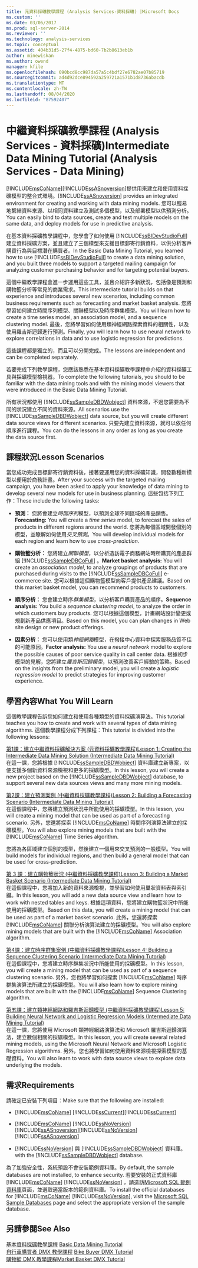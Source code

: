 ```yaml
---
title: 元資料採礦教學課程 (Analysis Services-資料採礦) |Microsoft Docs
ms.custom: ''
ms.date: 03/06/2017
ms.prod: sql-server-2014
ms.reviewer: ''
ms.technology: analysis-services
ms.topic: conceptual
ms.assetid: 404b31d5-27f4-4875-bd60-7b2b8613eb1b
author: minewiskan
ms.author: owend
manager: kfile
ms.openlocfilehash: 090bcd8cc987da57a5c4bdf27e6782ae07b85719
ms.sourcegitcommit: ad4d92dce894592a259721a1571b1d8736abacdb
ms.translationtype: MT
ms.contentlocale: zh-TW
ms.lasthandoff: 08/04/2020
ms.locfileid: "87592407"
---
```

# <a name="intermediate-data-mining-tutorial-analysis-services---data-mining"></a><span data-ttu-id="72573-102">中繼資料採礦教學課程 (Analysis Services - 資料採礦)</span><span class="sxs-lookup"><span data-stu-id="72573-102">Intermediate Data Mining Tutorial (Analysis Services - Data Mining)</span></span>
  [!INCLUDE[msCoName](../includes/msconame-md.md)]<span data-ttu-id="72573-103">[!INCLUDE[ssASnoversion](../includes/ssasnoversion-md.md)]提供用來建立和使用資料採礦模型的整合式環境。</span><span class="sxs-lookup"><span data-stu-id="72573-103">[!INCLUDE[ssASnoversion](../includes/ssasnoversion-md.md)] provides an integrated environment for creating and working with data mining models.</span></span> <span data-ttu-id="72573-104">您可以輕易地繫結資料來源、以相同資料建立及測試多個模型，以及部署模型以供預測分析。</span><span class="sxs-lookup"><span data-stu-id="72573-104">You can easily bind to data sources, create and test multiple models on the same data, and deploy models for use in predictive analysis.</span></span>  
  
 <span data-ttu-id="72573-105">在基本資料採礦教學課程中，您學會了如何使用 [!INCLUDE[ssBIDevStudioFull](../includes/ssbidevstudiofull-md.md)] 建立資料採礦方案，並且建立了三個模型來支援目標郵寄行銷資料，以供分析客戶購買行為與目標潛在購買者。</span><span class="sxs-lookup"><span data-stu-id="72573-105">In the Basic Data Mining Tutorial, you learned how to use [!INCLUDE[ssBIDevStudioFull](../includes/ssbidevstudiofull-md.md)] to create a data mining solution, and you built three models to support a targeted mailing campaign for analyzing customer purchasing behavior and for targeting potential buyers.</span></span>  
  
 <span data-ttu-id="72573-106">這個中繼教學課程會進一步運用這些工具，並且介紹許多新狀況，包括像是預測和購物籃分析等常見的商業需求。</span><span class="sxs-lookup"><span data-stu-id="72573-106">This intermediate tutorial builds on that experience and introduces several new scenarios, including common business requirements such as forecasting and market basket analysis.</span></span> <span data-ttu-id="72573-107">您將學習如何建立時間序列模型、關聯模型以及時序群集模型。</span><span class="sxs-lookup"><span data-stu-id="72573-107">You will learn how to create a time series model, an association model, and a sequence clustering model.</span></span> <span data-ttu-id="72573-108">最後，您將學習如何使用類神經網路探索資料的相關性，以及使用羅吉斯迴歸進行預測。</span><span class="sxs-lookup"><span data-stu-id="72573-108">Finally, you will learn how to use neural network to explore correlations in data and to use logistic regression for predictions.</span></span>  
  
 <span data-ttu-id="72573-109">這些課程都是獨立的，而且可以分開完成。</span><span class="sxs-lookup"><span data-stu-id="72573-109">The lessons are independent and can be completed separately.</span></span>  
  
 <span data-ttu-id="72573-110">若要完成下列教學課程，您應該熟悉在基本資料採礦教學課程中介紹的資料採礦工具與採礦模型檢視器。</span><span class="sxs-lookup"><span data-stu-id="72573-110">To complete the following tutorials, you should to be familiar with the data mining tools and with the mining model viewers that were introduced in the Basic Data Mining Tutorial.</span></span>  
  
 <span data-ttu-id="72573-111">所有狀況都使用 [!INCLUDE[ssSampleDBDWobject](../includes/sssampledbdwobject-md.md)] 資料來源，不過您需要為不同的狀況建立不同的資料來源。</span><span class="sxs-lookup"><span data-stu-id="72573-111">All scenarios use the [!INCLUDE[ssSampleDBDWobject](../includes/sssampledbdwobject-md.md)] data source, but you will create different data source views for different scenarios.</span></span> <span data-ttu-id="72573-112">只要先建立資料來源，就可以依任何順序進行課程。</span><span class="sxs-lookup"><span data-stu-id="72573-112">You can do the lessons in any order as long as you create the data source first.</span></span>  
  
## <a name="lesson-scenarios"></a><span data-ttu-id="72573-113">課程狀況</span><span class="sxs-lookup"><span data-stu-id="72573-113">Lesson Scenarios</span></span>  
 <span data-ttu-id="72573-114">當您成功完成目標郵寄行銷資料後，接著要運用您的資料採礦知識，開發數種新模型以便用於商務計畫。</span><span class="sxs-lookup"><span data-stu-id="72573-114">After your success with the targeted mailing campaign, you have been asked to apply your knowledge of data mining to develop several new models for use in business planning.</span></span> <span data-ttu-id="72573-115">這些包括下列工作：</span><span class="sxs-lookup"><span data-stu-id="72573-115">These include the following tasks:</span></span>  
  
-   <span data-ttu-id="72573-116">**預測：** 您將會建立*時間序列*模型，以預測全球不同區域的產品銷售。</span><span class="sxs-lookup"><span data-stu-id="72573-116">**Forecasting:** You will create a *time series* model, to forecast the sales of products in different regions around the world.</span></span> <span data-ttu-id="72573-117">您將為每個區域開發個別的模型，並瞭解如何使用*交叉預測*。</span><span class="sxs-lookup"><span data-stu-id="72573-117">You will develop individual models for each region and learn how to use *cross-prediction*.</span></span>  
  
-   <span data-ttu-id="72573-118">**購物籃分析：** 您將建立*關聯模型*，以分析造訪電子商務網站時所購買的產品群組 [!INCLUDE[ssSampleDBCoFull](../includes/sssampledbcofull-md.md)] 。</span><span class="sxs-lookup"><span data-stu-id="72573-118">**Market basket analysis:** You will create an *association model*, to analyze groupings of products that are purchased during visits to the [!INCLUDE[ssSampleDBCoFull](../includes/sssampledbcofull-md.md)] e-commerce site.</span></span> <span data-ttu-id="72573-119">您可以根據這個購物籃模型向客戶提供產品建議。</span><span class="sxs-lookup"><span data-stu-id="72573-119">Based on this market basket model, you can recommend products to customers.</span></span>  
  
-   <span data-ttu-id="72573-120">**順序分析：** 您會建立時序*群集模型*，以分析客戶購買產品的順序。</span><span class="sxs-lookup"><span data-stu-id="72573-120">**Sequence analysis:** You build a *sequence clustering model*, to analyze the order in which customers buy products.</span></span> <span data-ttu-id="72573-121">您可以根據這個模型，計畫網站設計變更或規劃新產品供應項目。</span><span class="sxs-lookup"><span data-stu-id="72573-121">Based on this model, you can plan changes in Web site design or new product offerings.</span></span>  
  
-   <span data-ttu-id="72573-122">**因素分析：** 您可以使用類*神經網路*模型，在撥接中心資料中探索服務品質不佳的可能原因。</span><span class="sxs-lookup"><span data-stu-id="72573-122">**Factor analysis:** You use a *neural network* model to explore the possible causes of poor service quality in call center data.</span></span> <span data-ttu-id="72573-123">根據初步模型的見解，您將建立*羅吉斯回歸模型*，以預測改善客戶經驗的策略。</span><span class="sxs-lookup"><span data-stu-id="72573-123">Based on the insights from the preliminary model, you will create a *logistic regression model* to predict strategies for improving customer experience.</span></span>  
  
## <a name="what-you-will-learn"></a><span data-ttu-id="72573-124">學習內容</span><span class="sxs-lookup"><span data-stu-id="72573-124">What You Will Learn</span></span>  
 <span data-ttu-id="72573-125">這個教學課程告訴您如何建立和使用各種類型的資料採礦演算法。</span><span class="sxs-lookup"><span data-stu-id="72573-125">This tutorial teaches you how to create and work with several types of data mining algorithms.</span></span> <span data-ttu-id="72573-126">這個教學課程分成下列課程：</span><span class="sxs-lookup"><span data-stu-id="72573-126">This tutorial is divided into the following lessons:</span></span>  
  
 [<span data-ttu-id="72573-127">第1課：建立中繼資料採礦解決方案 &#40;元資料採礦教學課程&#41;</span><span class="sxs-lookup"><span data-stu-id="72573-127">Lesson 1: Creating the Intermediate Data Mining Solution &#40;Intermediate Data Mining Tutorial&#41;</span></span>](../../2014/tutorials/lesson-1-create-solution-intermediate-data-mining-tutorial.md)  
 <span data-ttu-id="72573-128">在這一課，您將根據 [!INCLUDE[ssSampleDBDWobject](../includes/sssampledbdwobject-md.md)] 資料庫建立新專案，以便支援多個新資料來源檢視和更多的採礦模型。</span><span class="sxs-lookup"><span data-stu-id="72573-128">In this lesson, you will create a new project based on the [!INCLUDE[ssSampleDBDWobject](../includes/sssampledbdwobject-md.md)] database, to support several new data sources views and many more mining models.</span></span>  
  
 [<span data-ttu-id="72573-129">第2課：建立預測案例 &#40;中繼資料採礦教學課程&#41;</span><span class="sxs-lookup"><span data-stu-id="72573-129">Lesson 2: Building a Forecasting Scenario &#40;Intermediate Data Mining Tutorial&#41;</span></span>](../../2014/tutorials/lesson-2-building-a-forecasting-scenario-intermediate-data-mining-tutorial.md)  
 <span data-ttu-id="72573-130">在這個課程中，您將建立預測狀況中所能使用的採礦模型。</span><span class="sxs-lookup"><span data-stu-id="72573-130">In this lesson, you will create a mining model that can be used as part of a forecasting scenario.</span></span> <span data-ttu-id="72573-131">另外，您還將探索 [!INCLUDE[msCoName](../includes/msconame-md.md)] 時間序列演算法建立的採礦模型。</span><span class="sxs-lookup"><span data-stu-id="72573-131">You will also explore mining models that are built with the [!INCLUDE[msCoName](../includes/msconame-md.md)] Time Series algorithm.</span></span>  
  
 <span data-ttu-id="72573-132">您將為各區域建立個別的模型，然後建立一個用來交叉預測的一般模型。</span><span class="sxs-lookup"><span data-stu-id="72573-132">You will build models for individual regions, and then build a general model that can be used for cross-prediction.</span></span>  
  
 [<span data-ttu-id="72573-133">第 3 課：建立購物籃狀況 &#40;中繼資料採礦教學課程&#41;</span><span class="sxs-lookup"><span data-stu-id="72573-133">Lesson 3: Building a Market Basket Scenario &#40;Intermediate Data Mining Tutorial&#41;</span></span>](../../2014/tutorials/lesson-3-building-a-market-basket-scenario-intermediate-data-mining-tutorial.md)  
 <span data-ttu-id="72573-134">在這個課程中，您將加入新的資料來源檢視，並學習如何使用巢狀資料表與索引鍵。</span><span class="sxs-lookup"><span data-stu-id="72573-134">In this lesson, you will add a new data source view and learn how to work with nested tables and keys.</span></span> <span data-ttu-id="72573-135">根據這項資料，您將建立購物籃狀況中所能使用的採礦模型。</span><span class="sxs-lookup"><span data-stu-id="72573-135">Based on this data, you will create a mining model that can be used as part of a market basket scenario.</span></span> <span data-ttu-id="72573-136">此外，您還將探索 [!INCLUDE[msCoName](../includes/msconame-md.md)] 關聯分析演算法建立的採礦模型。</span><span class="sxs-lookup"><span data-stu-id="72573-136">You will also explore mining models that are built with the [!INCLUDE[msCoName](../includes/msconame-md.md)] Association algorithm.</span></span>  
  
 [<span data-ttu-id="72573-137">第4課：建立時序群集案例 &#40;中繼資料採礦教學課程&#41;</span><span class="sxs-lookup"><span data-stu-id="72573-137">Lesson 4: Building a Sequence Clustering Scenario &#40;Intermediate Data Mining Tutorial&#41;</span></span>](../../2014/tutorials/lesson-4-build-sequence-clustering-scenario-intermediate-data-mining.md)  
 <span data-ttu-id="72573-138">在這個課程中，您將建立時序群集狀況中所能使用的採礦模型。</span><span class="sxs-lookup"><span data-stu-id="72573-138">In this lesson, you will create a mining model that can be used as part of a sequence clustering scenario.</span></span> <span data-ttu-id="72573-139">另外，您也將學習如何探索 [!INCLUDE[msCoName](../includes/msconame-md.md)] 時序群集演算法所建立的採礦模型。</span><span class="sxs-lookup"><span data-stu-id="72573-139">You will also learn how to explore mining models that are built with the [!INCLUDE[msCoName](../includes/msconame-md.md)] Sequence Clustering algorithm.</span></span>  
  
 [<span data-ttu-id="72573-140">第五課：建立類神經網路和羅吉斯迴歸模型 &#40;中繼資料採礦教學課程&#41;</span><span class="sxs-lookup"><span data-stu-id="72573-140">Lesson 5: Building Neural Network and Logistic Regression Models &#40;Intermediate Data Mining Tutorial&#41;</span></span>](../../2014/tutorials/lesson-5-build-models-intermediate-data-mining-tutorial.md)  
 <span data-ttu-id="72573-141">在這一課，您將使用 Microsoft 類神經網路演算法和 Microsoft 羅吉斯迴歸演算法，建立數個相關的採礦模型。</span><span class="sxs-lookup"><span data-stu-id="72573-141">In this lesson, you will create several related mining models, using the Microsoft Neural Network and Microsoft Logistic Regression algorithms.</span></span> <span data-ttu-id="72573-142">另外，您也將學習如何使用資料來源檢視探索模型的基礎資料。</span><span class="sxs-lookup"><span data-stu-id="72573-142">You will also learn to work with data source views to explore data underlying the models.</span></span>  
  
## <a name="requirements"></a><span data-ttu-id="72573-143">需求</span><span class="sxs-lookup"><span data-stu-id="72573-143">Requirements</span></span>  
 <span data-ttu-id="72573-144">請確定已安裝下列項目：</span><span class="sxs-lookup"><span data-stu-id="72573-144">Make sure that the following are installed:</span></span>  
  
-   [!INCLUDE[msCoName](../includes/msconame-md.md)] <span data-ttu-id="72573-145">[!INCLUDE[ssCurrent](../includes/sscurrent-md.md)]</span><span class="sxs-lookup"><span data-stu-id="72573-145">[!INCLUDE[ssCurrent](../includes/sscurrent-md.md)]</span></span>  
  
-   [!INCLUDE[msCoName](../includes/msconame-md.md)] <span data-ttu-id="72573-146">[!INCLUDE[ssNoVersion](../includes/ssnoversion-md.md)] [!INCLUDE[ssASnoversion](../includes/ssasnoversion-md.md)]</span><span class="sxs-lookup"><span data-stu-id="72573-146">[!INCLUDE[ssNoVersion](../includes/ssnoversion-md.md)] [!INCLUDE[ssASnoversion](../includes/ssasnoversion-md.md)]</span></span>  
  
-   [!INCLUDE[ssNoVersion](../includes/ssnoversion-md.md)] <span data-ttu-id="72573-147">與 [!INCLUDE[ssSampleDBDWobject](../includes/sssampledbdwobject-md.md)] 資料庫。</span><span class="sxs-lookup"><span data-stu-id="72573-147">with the [!INCLUDE[ssSampleDBDWobject](../includes/sssampledbdwobject-md.md)] database.</span></span>  
  
 <span data-ttu-id="72573-148">為了加強安全性，系統預設不會安裝範例資料庫。</span><span class="sxs-lookup"><span data-stu-id="72573-148">By default, the sample databases are not installed, to enhance security.</span></span> <span data-ttu-id="72573-149">若要安裝的正式資料庫 [!INCLUDE[msCoName](../includes/msconame-md.md)] [!INCLUDE[ssNoVersion](../includes/ssnoversion-md.md)] ，請造訪[Microsoft SQL 範例資料庫](https://go.microsoft.com/fwlink/?LinkId=88417)頁面，並選取適當版本的範例資料庫。</span><span class="sxs-lookup"><span data-stu-id="72573-149">To install the official databases for [!INCLUDE[msCoName](../includes/msconame-md.md)] [!INCLUDE[ssNoVersion](../includes/ssnoversion-md.md)], visit the [Microsoft SQL Sample Databases](https://go.microsoft.com/fwlink/?LinkId=88417) page and select the appropriate version of the sample database.</span></span>  
  
## <a name="see-also"></a><span data-ttu-id="72573-150">另請參閱</span><span class="sxs-lookup"><span data-stu-id="72573-150">See Also</span></span>  
 <span data-ttu-id="72573-151">[基本資料採礦教學課程](../../2014/tutorials/basic-data-mining-tutorial.md) </span><span class="sxs-lookup"><span data-stu-id="72573-151">[Basic Data Mining Tutorial](../../2014/tutorials/basic-data-mining-tutorial.md) </span></span>  
 <span data-ttu-id="72573-152">[自行車購買者 DMX 教學課程](../../2014/tutorials/bike-buyer-dmx-tutorial.md) </span><span class="sxs-lookup"><span data-stu-id="72573-152">[Bike Buyer DMX Tutorial](../../2014/tutorials/bike-buyer-dmx-tutorial.md) </span></span>  
 [<span data-ttu-id="72573-153">購物籃 DMX 教學課程</span><span class="sxs-lookup"><span data-stu-id="72573-153">Market Basket DMX Tutorial</span></span>](../../2014/tutorials/market-basket-dmx-tutorial.md)  
  
  
